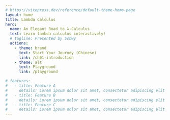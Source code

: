 ```yaml
---
# https://vitepress.dev/reference/default-theme-home-page
layout: home
title: Lambda Calculus
hero:
  name: An Elegant Road to λ-Calculus
  text: Learn lambda calculus interactively!
  # tagline: Presented by Sshwy
  actions:
    - theme: brand
      text: Start Your Journey (Chinese)
      link: /ch01-introduction
    - theme: alt
      text: Playground
      link: /playground

# features:
#   - title: Feature A
#     details: Lorem ipsum dolor sit amet, consectetur adipiscing elit
#   - title: Feature B
#     details: Lorem ipsum dolor sit amet, consectetur adipiscing elit
#   - title: Feature C
#     details: Lorem ipsum dolor sit amet, consectetur adipiscing elit
---
```


